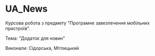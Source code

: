 # UA_News
Курсова робота з предмету "Програмне завезпечення мобільних пристроїв".

Тема: "Додаток для новин"

Виконали: Сідорська, Мітлицький
